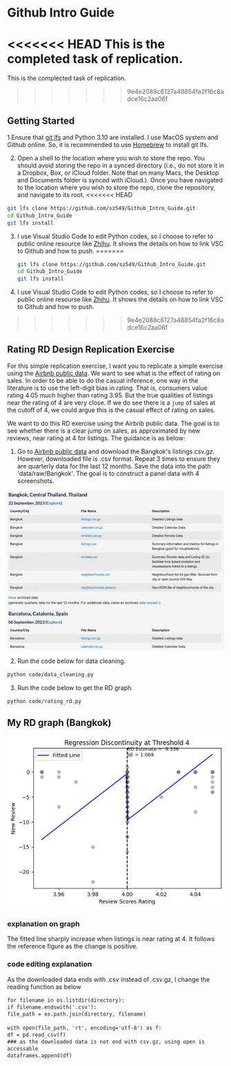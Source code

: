 # Github Intro Guide
<<<<<<< HEAD
This is the completed task of replication. 
=======
This is the complected task of replication. 
>>>>>>> 9e4e2088c6127a48854fa2f16c8adce16c2aa06f
## Getting Started

1.Ensure that [git lfs](https://git-lfs.github.com) and Python 3.10 are installed. I use MacOS system and Github online. So, it is recommended to use [Homebrew](https://brew.sh) to install git lfs. 

2. Open a shell to the location where you wish to store the repo. You should avoid storing the repo in a synced directory (i.e., do not store it in a Dropbox, Box, or iCloud folder. Note that on many Macs, the Desktop and Documents folder is synced with iCloud.). Once you have navigated to the location where you wish to store the repo, clone the repository, and navigate to its root.
<<<<<<< HEAD
```bash
git lfs clone https://github.com/sz549/Github_Intro_Guide.git
cd Github_Intro_Guide
git lfs install
```
3. I use Visual Studio Code to edit Python codes, so I choose to refer to public online resource like [Zhihu](https://zhuanlan.zhihu.com/p/624521466). It shows the details on how to link VSC to Github and how to push. 
=======
    ```bash
    git lfs clone https://github.com/sz549/Github_Intro_Guide.git
    cd Github_Intro_Guide
    git lfs install
    ```
3. I use Visual Studio Code to edit Python codes, so I choose to refer to public online resourse like [Zhihu](https://zhuanlan.zhihu.com/p/624521466). It shows the details on how to link VSC to Github and how to push. 

>>>>>>> 9e4e2088c6127a48854fa2f16c8adce16c2aa06f

## Rating RD Design Replication Exercise 

For this simple replication exercise, I want you to replicate a simple exercise using the [Airbnb 
public data](http://insideairbnb.com/get-the-data/). We want to see what is the effect of rating on sales.
In order to be able to do the casual inference, one way in the literature is to use the left-digit bias in rating.
That is, consumers value rating 4.05 much higher than rating 3.95. But the true qualities of listings near 
the rating of 4 are very close. If we do see there is a `jump` of sales at the cutoff of 4, we could argue
this is the casual effect of rating on sales. 

We want to do this RD exercise using the Airbnb public data. The goal is to see whether there is a 
clear jump on sales, as approximated by new reviews, near rating at 4 for listings. The guidance is as below: 

1. Go to [Airbnb public data](http://insideairbnb.com/get-the-data/) and download the Bangkok's listings.csv.gz. However, downloaded file is .csv format. Repeat 3 times to ensure they are quarterly data for the last 12 months. Save the data into the path 'data/raw/Bangkok'. The goal is to construct a panel data with 4 screenshots. 

![](Bangkok_screenshot.png)

2. Run the code below for data cleaning. 

```bash
python code/data_cleaning.py
```
3. Run the code below to get the RD graph. 

```bash
python code/rating_rd.py
```

## My RD graph (Bangkok)
![](output/figure/rating_rd_4_Bangkok.png)
### explanation on graph
The fitted line sharply increase when listings is near rating at 4. 
It follows the reference figure as the change is positive. 
### code editing explanation
As the downloaded data ends with .csv instead of .csv.gz, I change the reading function as below
```
for filename in os.listdir(directory):
if filename.endswith('.csv'):
file_path = os.path.join(directory, filename)

with open(file_path, 'rt', encoding='utf-8') as f:
df = pd.read_csv(f)
### as the downloaded data is not end with csv.gz, using open is accessable
dataframes.append(df)
```

